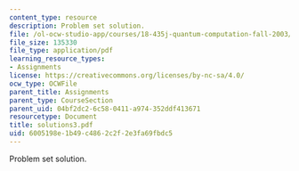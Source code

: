 ```yaml
---
content_type: resource
description: Problem set solution.
file: /ol-ocw-studio-app/courses/18-435j-quantum-computation-fall-2003/6005198e1b49c4862c2f2e3fa69fbdc5_solutions3.pdf
file_size: 135330
file_type: application/pdf
learning_resource_types:
- Assignments
license: https://creativecommons.org/licenses/by-nc-sa/4.0/
ocw_type: OCWFile
parent_title: Assignments
parent_type: CourseSection
parent_uid: 04bf2dc2-6c58-0411-a974-352ddf413671
resourcetype: Document
title: solutions3.pdf
uid: 6005198e-1b49-c486-2c2f-2e3fa69fbdc5
---
```

Problem set solution.